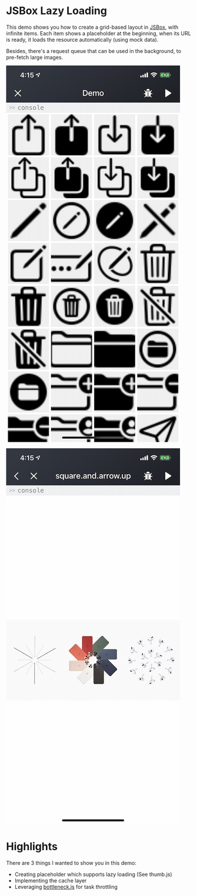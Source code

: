 # JSBox Lazy Loading

This demo shows you how to create a grid-based layout in [JSBox](https://apps.apple.com/app/id1312014438), with infinite items. Each item shows a placeholder at the beginning, when its URL is ready, it loads the resource automatically (using mock data).

Besides, there's a request queue that can be used in the background, to pre-fetch large images.

![image](screenshots/01.jpg)

![image](screenshots/02.jpg)

# Highlights

There are 3 things I wanted to show you in this demo:

- Creating placeholder which supports lazy loading (See thumb.js)
- Implementing the cache layer
- Leveraging [bottleneck.js](https://www.npmjs.com/package/bottleneck) for task throttling